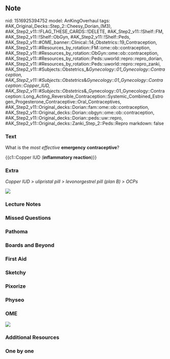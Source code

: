 ## Note
nid: 1516925394752
model: AnKingOverhaul
tags: #AK_Original_Decks::Step_2::Cheesy_Dorian_(M3), #AK_Step2_v11::!FLAG_THESE_CARDS::!DELETE, #AK_Step2_v11::!Shelf::FM, #AK_Step2_v11::!Shelf::ObGyn, #AK_Step2_v11::!Shelf::Peds, #AK_Step2_v11::#OME_banner::Clinical::14_Obstetrics::19_Contraception, #AK_Step2_v11::#Resources_by_rotation::FM::ome::ob::contraception, #AK_Step2_v11::#Resources_by_rotation::ObGyn::ome::ob::contraception, #AK_Step2_v11::#Resources_by_rotation::Peds::uworld::repro::repro_dorian, #AK_Step2_v11::#Resources_by_rotation::Peds::uworld::repro::repro_zanki, #AK_Step2_v11::#Subjects::Obstetrics_&_Gynecology::01_Gynecology::Contraception, #AK_Step2_v11::#Subjects::Obstetrics_&_Gynecology::01_Gynecology::Contraception::Copper_IUD, #AK_Step2_v11::#Subjects::Obstetrics_&_Gynecology::01_Gynecology::Contraception::Long_Acting_Reversible_Contraception::Systemic_Combined_Estrogen_Progesterone_Contraceptive::Oral_Contraceptives, #AK_Step2_v11::Original_decks::Dorian::fam::ome::ob::contraception, #AK_Step2_v11::Original_decks::Dorian::obgyn::ome::ob::contraception, #AK_Step2_v11::Original_decks::Dorian::peds::uw::repro, #AK_Step2_v11::Original_decks::Zanki_Step_2::Peds::Repro
markdown: false

### Text
What is the <i>most effective</i> <b>emergency</b>
<b>contraceptive</b>?
<div>
  {{c1::Copper IUD (<b>inflammatory reaction</b>)}}
</div>

### Extra
<i>Copper IUD > ulipristal pill > levonorgestrel pill (plan
B) > OCPs</i>
<div>
  <div>
    <i><img src="dangit.png"></i>
  </div>
</div>

### Lecture Notes


### Missed Questions


### Pathoma


### Boards and Beyond


### First Aid


### Sketchy


### Pixorize


### Physeo


### OME
<div class="ome-widget">
  <a href=
  "https://onlinemeded.org/spa/obstetrics/contraception/acquire?ref=anki">
  <img src="_OME_AnkiFlashcards_Lesson_2.png"></a>
</div>

### Additional Resources


### One by one

